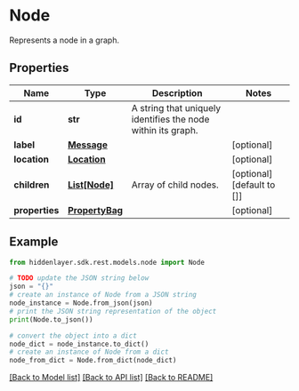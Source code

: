 # Node

Represents a node in a graph.

## Properties

Name | Type | Description | Notes
------------ | ------------- | ------------- | -------------
**id** | **str** | A string that uniquely identifies the node within its graph. | 
**label** | [**Message**](Message.md) |  | [optional] 
**location** | [**Location**](Location.md) |  | [optional] 
**children** | [**List[Node]**](Node.md) | Array of child nodes. | [optional] [default to []]
**properties** | [**PropertyBag**](PropertyBag.md) |  | [optional] 

## Example

```python
from hiddenlayer.sdk.rest.models.node import Node

# TODO update the JSON string below
json = "{}"
# create an instance of Node from a JSON string
node_instance = Node.from_json(json)
# print the JSON string representation of the object
print(Node.to_json())

# convert the object into a dict
node_dict = node_instance.to_dict()
# create an instance of Node from a dict
node_from_dict = Node.from_dict(node_dict)
```
[[Back to Model list]](../README.md#documentation-for-models) [[Back to API list]](../README.md#documentation-for-api-endpoints) [[Back to README]](../README.md)



